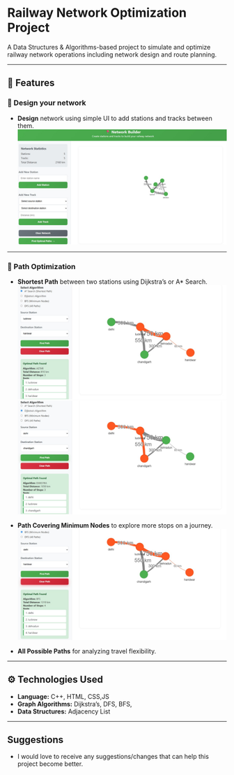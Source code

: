 # Railway Network Optimization Project

A Data Structures & Algorithms-based project to simulate and optimize railway network operations including network design and route planning.

---

## 📌 Features

### 🔹 Design your network
- **Design** network using simple UI to add stations and tracks between them.  
  <img src="./images/NetworkDesign.jpg" width="600"/>

---

### 🔹 Path Optimization

- **Shortest Path** between two stations using Dijkstra’s or A* Search.  
  <img src="./images/ASearch.jpg" width="500"/>  
  <img src="./images/Djikstra.jpg" width="500"/>

- **Path Covering Minimum Nodes** to explore more stops on a journey.  
  <img src="./images/BFS.jpg" width="500"/>

- **All Possible Paths** for analyzing travel flexibility.



---

## ⚙️ Technologies Used

- **Language:** C++, HTML, CSS,JS
- **Graph Algorithms:** Dijkstra’s, DFS, BFS, 
- **Data Structures:** Adjacency List

---

## Suggestions
- I would love to receive any suggestions/changes that can help this project become better.
